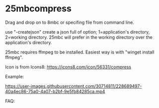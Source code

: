 # 25mbcompress

Drag and drop on to 8mbc or specifing file from command line.


use "-createjson" create a json full of option; 1=application's directory, 2=working directory. 25mbc will prefer in the working directory over the application's directory.

25mbc requires ffmpeg to be installed.
Easiest way is with "winget install ffmpeg".



Icon is from Icons8:
https://icons8.com/icon/56331/compress




Example:


https://user-images.githubusercontent.com/30714811/228689497-40a4ec86-75a0-4a07-b2bf-9e5fb84285ca.mp4







FAQ:



